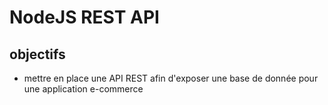 # NodeJS REST API

## objectifs

- mettre en place une API REST afin d'exposer une base de donnée pour une application e-commerce
